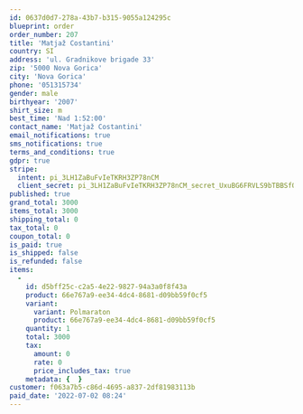 ```yaml
---
id: 0637d0d7-278a-43b7-b315-9055a124295c
blueprint: order
order_number: 207
title: 'Matjaž Costantini'
country: SI
address: 'ul. Gradnikove brigade 33'
zip: '5000 Nova Gorica'
city: 'Nova Gorica'
phone: '051315734'
gender: male
birthyear: '2007'
shirt_size: m
best_time: 'Nad 1:52:00'
contact_name: 'Matjaž Costantini'
email_notifications: true
sms_notifications: true
terms_and_conditions: true
gdpr: true
stripe:
  intent: pi_3LH1ZaBuFvIeTKRH3ZP78nCM
  client_secret: pi_3LH1ZaBuFvIeTKRH3ZP78nCM_secret_UxuBG6FRVLS9bTBBSfQL6e7dC
published: true
grand_total: 3000
items_total: 3000
shipping_total: 0
tax_total: 0
coupon_total: 0
is_paid: true
is_shipped: false
is_refunded: false
items:
  -
    id: d5bff25c-c2a5-4e22-9827-94a3a0f8f43a
    product: 66e767a9-ee34-4dc4-8681-d09bb59f0cf5
    variant:
      variant: Polmaraton
      product: 66e767a9-ee34-4dc4-8681-d09bb59f0cf5
    quantity: 1
    total: 3000
    tax:
      amount: 0
      rate: 0
      price_includes_tax: true
    metadata: {  }
customer: f063a7b5-c86d-4695-a837-2df81983113b
paid_date: '2022-07-02 08:24'
---
```

